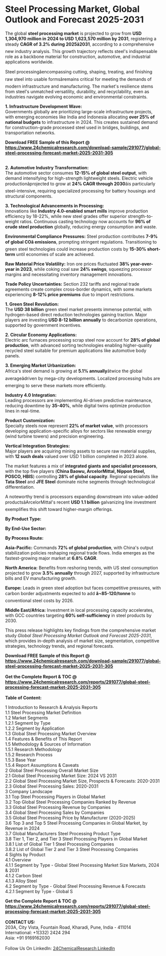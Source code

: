 <h1>Steel Processing Market, Global Outlook and Forecast 2025-2031</h1><p>The global <strong>steel processing market</strong> is projected to grow from <strong>USD 1,304,970 million in 2024 to USD 1,623,570 million by 2031</strong>, registering a steady <strong>CAGR of 3.2% during 2025â2031</strong>, according to a comprehensive new industry analysis. This growth trajectory reflects steel's indispensable role as a backbone material for construction, automotive, and industrial applications worldwide.</p><p>Steel processingâencompassing cutting, shaping, treating, and finishing raw steel into usable formsâremains critical for meeting the demands of modern infrastructure and manufacturing. The market's resilience stems from steel's unmatched versatility, durability, and recyclability, even as industries navigate evolving economic and environmental constraints.</p><p><strong>1. Infrastructure Development Wave:</strong><br>
Governments globally are prioritizing large-scale infrastructure projects, with emerging economies like India and Indonesia allocating <strong>over 25% of national budgets</strong> to infrastructure in 2024. This creates sustained demand for construction-grade processed steel used in bridges, buildings, and transportation networks.</p><div><b>Download FREE Sample of this Report @ 
            <a href="https://www.24chemicalresearch.com/download-sample/291077/global-steel-processing-forecast-market-2025-2031-305">
            https://www.24chemicalresearch.com/download-sample/291077/global-steel-processing-forecast-market-2025-2031-305</a></b></div><br><p><strong>2. Automotive Industry Transformation:</strong><br>
The automotive sector consumes <strong>12-15% of global steel output</strong>, with demand intensifying for high-strength lightweight steels. Electric vehicle productionâprojected to grow at <strong>24% CAGR through 2030</strong>âis particularly steel-intensive, requiring specialized processing for battery housings and structural components.</p><p><strong>3. Technological Advancements in Processing:</strong><br>
Innovations like <strong>Industry 4.0-enabled smart mills</strong> improve production efficiency by 18-22%, while new steel grades offer superior strength-to-weight ratios. Continuous casting technology now accounts for <strong>96% of crude steel production</strong> globally, reducing energy consumption and waste.</p><p><strong>Environmental Compliance Pressures:</strong> Steel production contributes <strong>7-9% of global COâ emissions</strong>, prompting stringent regulations. Transitioning to green steel technologies could increase production costs by <strong>15-30% short-term</strong> until economies of scale are achieved.</p><p><strong>Raw Material Price Volatility:</strong> Iron ore prices fluctuated <strong>38% year-over-year in 2023</strong>, while coking coal saw <strong>24% swings</strong>, squeezing processor margins and necessitating inventory management innovations.</p><p><strong>Trade Policy Uncertainties:</strong> Section 232 tariffs and regional trade agreements create complex cross-border dynamics, with some markets experiencing <strong>8-12% price premiums</strong> due to import restrictions.</p><p><strong>1. Green Steel Revolution:</strong><br>
The <strong>USD 38 billion</strong> green steel market presents immense potential, with hydrogen-based direct reduction technologies gaining traction. Major players are investing <strong>USD 8-12 billion annually</strong> to decarbonize operations, supported by government incentives.</p><p><strong>2. Circular Economy Applications:</strong><br>
Electric arc furnaces processing scrap steel now account for <strong>28% of global production</strong>, with advanced sorting technologies enabling higher-quality recycled steel suitable for premium applications like automotive body panels.</p><p><strong>3. Emerging Market Urbanization:</strong><br>
Africa's steel demand is growing at <strong>5.1% annually</strong>âtwice the global averageâdriven by mega-city developments. Localized processing hubs are emerging to serve these markets more efficiently.</p><p><strong>Industry 4.0 Integration:</strong><br>
	Leading processors are implementing AI-driven predictive maintenance, reducing downtime by <strong>35-40%</strong>, while digital twins optimize production lines in real-time.</p><p><strong>Product Customization:</strong><br>
	Specialty steels now represent <strong>22% of market value</strong>, with processors developing application-specific alloys for sectors like renewable energy (wind turbine towers) and precision engineering.</p><p><strong>Vertical Integration Strategies:</strong><br>
	Major players are acquiring mining assets to secure raw material supplies, with <strong>12 such deals</strong> valued over USD 1 billion completed in 2023 alone.</p><p>The market features a mix of <strong>integrated giants and specialist processors</strong>, with the top five players (<strong>China Baowu, ArcelorMittal, Nippon Steel, POSCO, HBIS</strong>) controlling <strong>28% of global capacity</strong>. Regional specialists like <strong>Tata Steel</strong> and <strong>JFE Steel</strong> dominate niche segments through technological differentiation.</p><p>A noteworthy trend is processors expanding downstream into value-added productsâArcelorMittal's recent <strong>USD 1.1 billion</strong> galvanizing line investment exemplifies this shift toward higher-margin offerings.</p><p><strong>By Product Type:</strong></p><p><strong>By End-Use Sector:</strong></p><p><strong>By Process Route:</strong></p><p><strong>Asia-Pacific:</strong> Commands <strong>72% of global production</strong>, with China's output stabilization policies reshaping regional trade flows. India emerges as the fastest-growing major market at <strong>6.8% CAGR</strong>.</p><p><strong>North America:</strong> Benefits from reshoring trends, with US steel consumption projected to grow <strong>3.5% annually</strong> through 2027, supported by infrastructure bills and EV manufacturing growth.</p><p><strong>Europe:</strong> Leads in green steel adoption but faces competitive pressures, with carbon border adjustments expected to add <strong>â¬85-120/tonne</strong> to conventional steel costs by 2026.</p><p><strong>Middle East/Africa:</strong> Investment in local processing capacity accelerates, with GCC countries targeting <strong>60% self-sufficiency</strong> in steel products by 2030.</p><p>This press release highlights key findings from the comprehensive market study <em>Global Steel Processing Market Outlook and Forecast 2025-2031</em>, which provides in-depth analysis of market size, segmentation, competitive strategies, technology trends, and regional forecasts.</p><div><b>Download FREE Sample of this Report @ 
            <a href="https://www.24chemicalresearch.com/download-sample/291077/global-steel-processing-forecast-market-2025-2031-305">
            https://www.24chemicalresearch.com/download-sample/291077/global-steel-processing-forecast-market-2025-2031-305</a></b></div><br><div><b>Get the Complete Report & TOC @ 
            <a href="https://www.24chemicalresearch.com/reports/291077/global-steel-processing-forecast-market-2025-2031-305">
            https://www.24chemicalresearch.com/reports/291077/global-steel-processing-forecast-market-2025-2031-305</a></b></div><br>
            <b>Table of Content:</b><p>1 Introduction to Research & Analysis Reports<br />
 1.1 Steel Processing Market Definition<br />
 1.2 Market Segments<br />
 1.2.1 Segment by Type<br />
 1.2.2 Segment by Application<br />
 1.3 Global Steel Processing Market Overview<br />
 1.4 Features & Benefits of This Report<br />
 1.5 Methodology & Sources of Information<br />
 1.5.1 Research Methodology<br />
 1.5.2 Research Process<br />
 1.5.3 Base Year<br />
 1.5.4 Report Assumptions & Caveats<br />
2 Global Steel Processing Overall Market Size<br />
 2.1 Global Steel Processing Market Size: 2024 VS 2031<br />
 2.2 Global Steel Processing Market Size, Prospects & Forecasts: 2020-2031<br />
 2.3 Global Steel Processing Sales: 2020-2031<br />
3 Company Landscape<br />
 3.1 Top Steel Processing Players in Global Market<br />
 3.2 Top Global Steel Processing Companies Ranked by Revenue<br />
 3.3 Global Steel Processing Revenue by Companies<br />
 3.4 Global Steel Processing Sales by Companies<br />
 3.5 Global Steel Processing Price by Manufacturer (2020-2025)<br />
 3.6 Top 3 and Top 5 Steel Processing Companies in Global Market, by Revenue in 2024<br />
 3.7 Global Manufacturers Steel Processing Product Type<br />
 3.8 Tier 1, Tier 2, and Tier 3 Steel Processing Players in Global Market<br />
 3.8.1 List of Global Tier 1 Steel Processing Companies<br />
 3.8.2 List of Global Tier 2 and Tier 3 Steel Processing Companies<br />
4 Sights by Product<br />
 4.1 Overview<br />
 4.1.1 Segment by Type - Global Steel Processing Market Size Markets, 2024 & 2031<br />
 4.1.2 Carbon Steel<br />
 4.1.3 Alloy Steel<br />
 4.2 Segment by Type - Global Steel Processing Revenue & Forecasts<br />
 4.2.1 Segment by Type - Global S</p><div><b>Get the Complete Report & TOC @ 
            <a href="https://www.24chemicalresearch.com/reports/291077/global-steel-processing-forecast-market-2025-2031-305">
            https://www.24chemicalresearch.com/reports/291077/global-steel-processing-forecast-market-2025-2031-305</a></b></div><br><b>CONTACT US:</b><br>
            203A, City Vista, Fountain Road, Kharadi, Pune, India - 411014<br>
            International: +1(332) 2424 294<br>
            Asia: +91 9169162030 <br><br>
            Follow Us On LinkedIn: <a href="https://www.linkedin.com/company/24chemicalresearch/">24ChemicalResearch LinkedIn</a>
